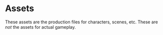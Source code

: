 # Assets

These assets are the production files for characters, scenes, etc. These are *not* the assets for actual gameplay.
